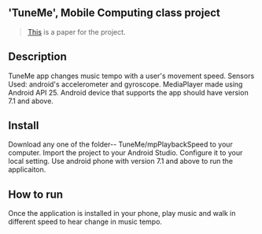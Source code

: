﻿## 'TuneMe', Mobile Computing class project
 > [This](https://drive.google.com/open?id=1pmlavLqdiw9ru35swRE_C7H0Azvp7p8R) is a paper for the project.
## Description
TuneMe app changes music tempo with a user's movement speed. 
Sensors Used: android's accelerometer and gyroscope.
MediaPlayer made using Android API 25. 
Android device that supports the app should have version 7.1 and above.

## Install
Download any one of the folder-- TuneMe/mpPlaybackSpeed to your computer. Import the project to your Android Studio. Configure it to your local setting. Use android phone with version 7.1 and above to run the applicaiton. 

## How to run 
Once the application is installed in your phone, play music and walk in different speed to hear change in music tempo. 







